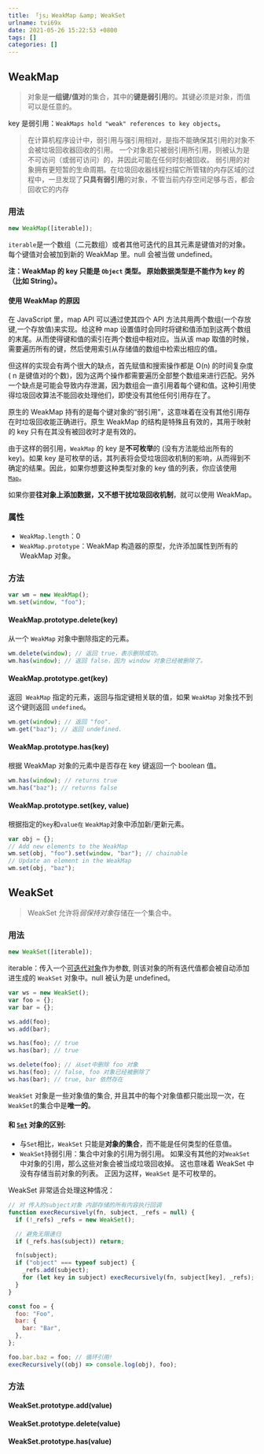 ```yaml
---
title: 「js」WeakMap &amp; WeakSet
urlname: tvi69x
date: 2021-05-26 15:22:53 +0800
tags: []
categories: []
---
```


## WeakMap

> 对象是**一组键/值对**的集合，其中的**键是弱引用**的。其键必须是对象，而值可以是任意的。

key 是弱引用：`WeakMaps hold "weak" references to key objects`。

> 在计算机程序设计中，弱引用与强引用相对，是指不能确保其引用的对象不会被垃圾回收器回收的引用。 一个对象若只被弱引用所引用，则被认为是不可访问（或弱可访问）的，并因此可能在任何时刻被回收。
> 弱引用的对象拥有更短暂的生命周期。在垃圾回收器线程扫描它所管辖的内存区域的过程中，一旦发现了**只具有弱引用**的对象，不管当前内存空间足够与否，都会回收它的内存

### 用法

```javascript
new WeakMap([iterable]);
```

`iterable`是一个数组（二元数组）或者其他可迭代的且其元素是键值对的对象。每个键值对会被加到新的 WeakMap 里。null 会被当做 undefined。

**注：WeakMap 的 key 只能是 `Object` 类型。 原始数据类型是不能作为 key 的（比如 String）。**

#### 使用 WeakMap 的原因

在 JavaScript 里，map API 可以通过使其四个 API 方法共用两个数组(一个存放键,一个存放值)来实现。给这种 map 设置值时会同时将键和值添加到这两个数组的末尾。从而使得键和值的索引在两个数组中相对应。当从该 map 取值的时候，需要遍历所有的键，然后使用索引从存储值的数组中检索出相应的值。

但这样的实现会有两个很大的缺点，首先赋值和搜索操作都是 O(n) 的时间复杂度( n 是键值对的个数)，因为这两个操作都需要遍历全部整个数组来进行匹配。另外一个缺点是可能会导致内存泄漏，因为数组会一直引用着每个键和值。这种引用使得垃圾回收算法不能回收处理他们，即使没有其他任何引用存在了。

原生的 WeakMap 持有的是每个键对象的“弱引用”，这意味着在没有其他引用存在时垃圾回收能正确进行。原生 WeakMap 的结构是特殊且有效的，其用于映射的 key 只有在其没有被回收时才是有效的。

由于这样的弱引用，`WeakMap` 的 key 是**不可枚举**的 (没有方法能给出所有的 key)。如果 key 是可枚举的话，其列表将会受垃圾回收机制的影响，从而得到不确定的结果。因此，如果你想要这种类型对象的 key 值的列表，你应该使用 [`Map`](https://developer.mozilla.org/zh-CN/docs/Web/JavaScript/Reference/Global_Objects/Map)。

如果你要**往对象上添加数据，又不想干扰垃圾回收机制**，就可以使用 WeakMap。

### 属性

- `WeakMap.length`：0
- `WeakMap.prototype`：WeakMap 构造器的原型，允许添加属性到所有的 WeakMap 对象。

### 方法

```javascript
var wm = new WeakMap();
wm.set(window, "foo");
```

#### WeakMap.prototype.delete(key)

从一个 `WeakMap` 对象中删除指定的元素。

```javascript
wm.delete(window); // 返回 true，表示删除成功。
wm.has(window); // 返回 false，因为 window 对象已经被删除了。
```

#### WeakMap.prototype.get(key)

返回  `WeakMap` 指定的元素，返回与指定键相关联的值，如果 `WeakMap` 对象找不到这个键则返回 `undefined`。

```javascript
wm.get(window); // 返回 "foo".
wm.get("baz"); // 返回 undefined.
```

#### WeakMap.prototype.has(key)

根据 WeakMap 对象的元素中是否存在 key 键返回一个 boolean 值。

```javascript
wm.has(window); // returns true
wm.has("baz"); // returns false
```

#### WeakMap.prototype.set(key, value)

根据指定的`key`和`value在` `WeakMap`对象中添加新/更新元素。

```javascript
var obj = {};
// Add new elements to the WeakMap
wm.set(obj, "foo").set(window, "bar"); // chainable
// Update an element in the WeakMap
wm.set(obj, "baz");
```

## WeakSet

> WeakSet 允许将*弱保持对象*存储在一个集合中。

### 用法

```javascript
new WeakSet([iterable]);
```

iterable：传入一个[可迭代对象](https://developer.mozilla.org/zh-CN/docs/Web/JavaScript/Reference/Statements/for...of)作为参数, 则该对象的所有迭代值都会被自动添加进生成的 `WeakSet` 对象中。null 被认为是 undefined。

```javascript
var ws = new WeakSet();
var foo = {};
var bar = {};

ws.add(foo);
ws.add(bar);

ws.has(foo); // true
ws.has(bar); // true

ws.delete(foo); // 从set中删除 foo 对象
ws.has(foo); // false, foo 对象已经被删除了
ws.has(bar); // true, bar 依然存在
```

`WeakSet` 对象是一些对象值的集合, 并且其中的每个对象值都只能出现一次，在`WeakSet`的集合中是**唯一的**。

#### 和 [`Set`](https://developer.mozilla.org/zh-CN/docs/Web/JavaScript/Reference/Global_Objects/Set) 对象的区别:

- 与`Set`相比，`WeakSet` 只能是**对象的集合**，而不能是任何类型的任意值。
- `WeakSet`持弱引用：集合中对象的引用为弱引用。 如果没有其他的对`WeakSet`中对象的引用，那么这些对象会被当成垃圾回收掉。 这也意味着 WeakSet 中没有存储当前对象的列表。 正因为这样，`WeakSet` 是不可枚举的。

WeakSet 非常适合处理这种情况：

```javascript
// 对 传入的subject对象 内部存储的所有内容执行回调
function execRecursively(fn, subject, _refs = null) {
  if (!_refs) _refs = new WeakSet();

  // 避免无限递归
  if (_refs.has(subject)) return;

  fn(subject);
  if ("object" === typeof subject) {
    _refs.add(subject);
    for (let key in subject) execRecursively(fn, subject[key], _refs);
  }
}

const foo = {
  foo: "Foo",
  bar: {
    bar: "Bar",
  },
};

foo.bar.baz = foo; // 循环引用!
execRecursively((obj) => console.log(obj), foo);
```

### 方法

#### WeakSet.prototype.add(value)

#### WeakSet.prototype.delete(value)

#### WeakSet.prototype.has(value)
